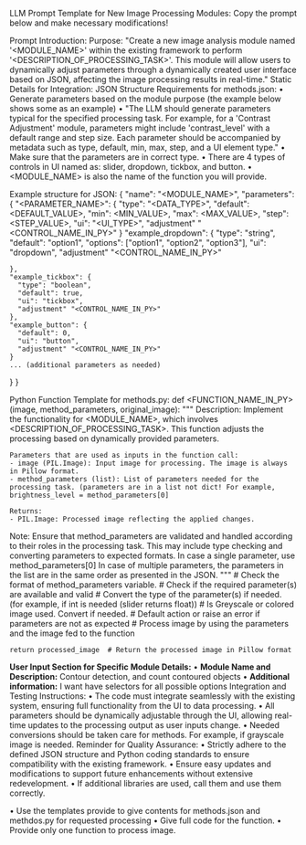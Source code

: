 LLM Prompt Template for New Image Processing Modules:
Copy the prompt below and make necessary modifications!

Prompt Introduction:
Purpose: "Create a new image analysis module named '<MODULE_NAME>' within the existing framework to perform '<DESCRIPTION_OF_PROCESSING_TASK>'. This module will allow users to dynamically adjust parameters through a dynamically created user interface based on JSON, affecting the image processing results in real-time."
Static Details for Integration:
JSON Structure Requirements for methods.json:
•	Generate parameters based on the module purpose (the example below shows some as an example)
•	"The LLM should generate parameters typical for the specified processing task. For example, for a 'Contrast Adjustment' module, parameters might include 'contrast_level' with a default range and step size. Each parameter should be accompanied by metadata such as type, default, min, max, step, and a UI element type."
•	Make sure that the parameters are in correct type. 
•	There are 4 types of controls in UI named as: slider, dropdown, tickbox, and button.
•	<MODULE_NAME> is also the name of the function you will provide.

Example structure for JSON:
{
  "name": "<MODULE_NAME>",
  "parameters": {
    "<PARAMETER_NAME>": {
      "type": "<DATA_TYPE>",
      "default": <DEFAULT_VALUE>,
      "min": <MIN_VALUE>,
      "max": <MAX_VALUE>,
      "step": <STEP_VALUE>,
      "ui": "<UI_TYPE>",
      "adjustment" "<CONTROL_NAME_IN_PY>"
    }
  "example_dropdown": {
      "type": "string",
      "default": "option1",
      "options": ["option1", "option2", "option3"],
      "ui": "dropdown",
      "adjustment" "<CONTROL_NAME_IN_PY>"

    },
    "example_tickbox": {
      "type": "boolean",
      "default": true,
      "ui": "tickbox",
      "adjustment" "<CONTROL_NAME_IN_PY>"
    },
    "example_button": {
      "default": 0,
      "ui": "button",
      "adjustment" "<CONTROL_NAME_IN_PY>"
    }
    ... (additional parameters as needed)
  }
}

Python Function Template for methods.py:
def <FUNCTION_NAME_IN_PY>(image, method_parameters, original_image):
    """
    Description: Implement the functionality for <MODULE_NAME>, which involves <DESCRIPTION_OF_PROCESSING_TASK>.
    This function adjusts the processing based on dynamically provided parameters.

    Parameters that are used as inputs in the function call:
    - image (PIL.Image): Input image for processing. The image is always in Pillow format.
    - method_parameters (list): List of parameters needed for the processing task. (parameters are in a list not dict! For example, brightness_level = method_parameters[0]

    Returns:
    - PIL.Image: Processed image reflecting the applied changes.

Note: Ensure that method_parameters are validated and handled according to their roles in the processing task. This may include type checking and converting parameters to expected formats.
In case a single parameter, use method_parameters[0] 
In case of multiple parameters, the parameters in the list are in the same order as presented in the JSON.
"""
    # Check the format of method_parameters variable.
    # Check if the required parameter(s) are available and valid
    # Convert the type of the parameter(s) if needed. (for example, if int is needed (slider returns float))
    # Is Greyscale or colored image used. Convert if needed.
    # Default action or raise an error if parameters are not as expected
    # Process image by using the parameters and the image fed to the function

    return processed_image  # Return the processed image in Pillow format

**User Input Section for Specific Module Details:**
•	**Module Name and Description:** Contour detection, and count contoured objects
•	**Additional information:** I want have selectors for all possible options
Integration and Testing Instructions:
•	The code must integrate seamlessly with the existing system, ensuring full functionality from the UI to data processing.
•	All parameters should be dynamically adjustable through the UI, allowing real-time updates to the processing output as user inputs change.
•	Needed conversions should be taken care for methods. For example, if grayscale image is needed.
Reminder for Quality Assurance:
•	Strictly adhere to the defined JSON structure and Python coding standards to ensure compatibility with the existing framework.
•	Ensure easy updates and modifications to support future enhancements without extensive redevelopment.
•	If additional libraries are used, call them and use them correctly.

•	Use the templates provide to give contents for methods.json and methdos.py for requested processing
•	Give full code for the function.
•	Provide only one function to process image. 




